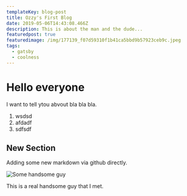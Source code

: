 ```yaml
---
templateKey: blog-post
title: Ozzy's First Blog
date: 2019-05-06T14:43:08.466Z
description: This is about the man and the dude...
featuredpost: true
featuredimage: /img/177139_f07d59310f1b41ca5bbd9b57923ceb9c.jpeg
tags:
  - gatsby
  - coolness
---
```

# Hello everyone

I want to tell ytou abvout bla bla bla.

1. wsdsd
2. afdadf
3. sdfsdf

## New Section

Adding some new markdown via github directly.



![Some handsome guy](/img/177139_f07d59310f1b41ca5bbd9b57923ceb9c.jpeg "Cool dude")

This is a real handsome guy that I met.
